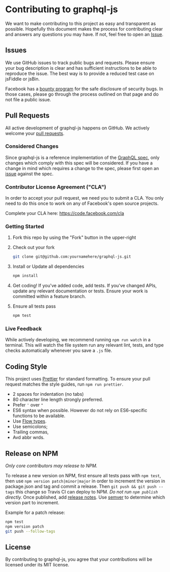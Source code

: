 Contributing to graphql-js
==========================

We want to make contributing to this project as easy and transparent as
possible. Hopefully this document makes the process for contributing clear and
answers any questions you may have. If not, feel free to open an
[Issue](https://github.com/facebook/graphql/issues).

## Issues

We use GitHub issues to track public bugs and requests. Please ensure your bug
description is clear and has sufficient instructions to be able to reproduce the
issue. The best way is to provide a reduced test case on jsFiddle or jsBin.

Facebook has a [bounty program](https://www.facebook.com/whitehat/) for the safe
disclosure of security bugs. In those cases, please go through the process
outlined on that page and do not file a public issue.

## Pull Requests

All active development of graphql-js happens on GitHub. We actively welcome
your [pull requests](https://help.github.com/articles/creating-a-pull-request).

### Considered Changes

Since graphql-js is a reference implementation of the
[GraphQL spec](https://facebook.github.io/graphql/), only changes which comply
with this spec will be considered. If you have a change in mind which requires a
change to the spec, please first open an
[issue](https://github.com/facebook/graphql/issues/) against the spec.

### Contributor License Agreement ("CLA")

In order to accept your pull request, we need you to submit a CLA. You only need
to do this once to work on any of Facebook's open source projects.

Complete your CLA here: <https://code.facebook.com/cla>

### Getting Started

1. Fork this repo by using the "Fork" button in the upper-right

2. Check out your fork

   ```sh
   git clone git@github.com:yournamehere/graphql-js.git
   ```

3. Install or Update all dependencies

   ```sh
   npm install
   ```

4. Get coding! If you've added code, add tests. If you've changed APIs, update
   any relevant documentation or tests. Ensure your work is committed within a
   feature branch.

5. Ensure all tests pass

   ```sh
   npm test
   ```

### Live Feedback

While actively developing, we recommend running `npm run watch` in a terminal.
This will watch the file system run any relevant lint, tests, and type checks automatically whenever you save a `.js` file.

## Coding Style

This project uses [Prettier](https://prettier.io/) for standard formatting. To
ensure your pull request matches the style guides, run `npm run prettier`.

* 2 spaces for indentation (no tabs)
* 80 character line length strongly preferred.
* Prefer `'` over `"`
* ES6 syntax when possible. However do not rely on ES6-specific functions to be available.
* Use [Flow types](http://flowtype.org/).
* Use semicolons;
* Trailing commas,
* Avd abbr wrds.

## Release on NPM

*Only core contributors may release to NPM.*

To release a new version on NPM, first ensure all tests pass with `npm test`,
then use `npm version patch|minor|major` in order to increment the version in
package.json and tag and commit a release. Then `git push && git push --tags`
this change so Travis CI can deploy to NPM. *Do not run `npm publish` directly.*
Once published, add [release notes](https://github.com/graphql/graphql-js/tags).
Use [semver](http://semver.org/) to determine which version part to increment.

Example for a patch release:

```sh
npm test
npm version patch
git push --follow-tags
```

## License

By contributing to graphql-js, you agree that your contributions will be
licensed under its MIT license.
